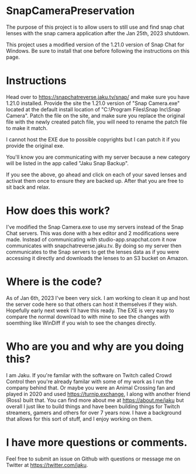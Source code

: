 # SnapCameraPreservation

The purpose of this project is to allow users to still use and find snap chat lenses with the snap camera application after the Jan 25th, 2023 shutdown.

This project uses a modified version of the 1.21.0 version of Snap Chat for Windows. Be sure to install that one before following the instructions on this page.

# Instructions

Head over to https://snapchatreverse.jaku.tv/snap/ and make sure you have 1.21.0 installed. Provide the site the 1.21.0 version of "Snap Camera.exe" located at the default install location of "C:\Program Files\Snap Inc\Snap Camera". Patch the file on the site, and make sure you replace the original file with the newly created patch file, you will need to rename the patch file to make it match.

I cannot host the EXE due to possible copyrights but I can patch it if you provide the original exe.

You'll know you are communicating with my server because a new category will be listed in the app called "Jaku Snap Backup".

If you see the above, go ahead and click on each of your saved lenses and activat them once to ensure they are backed up. After that you are free to sit back and relax.

# How does this work?

I've modified the Snap Camera.exe to use my servers instead of the Snap Chat servers. This was done with a hex editor and 2 modifications were made. Instead of communicating with studio-app.snapchat.com it now communicates with snapchatreverse.jaku.tv. By doing so my server then communicates to the Snap servers to get the lenses data as if you were accessing it directly and downloads the lenses to an S3 bucket on Amazon. 

# Where is the code?
As of Jan 6th, 2023 I've been very sick. I am working to clean it up and host the server code here so that others can host it themselves if they wish. Hopefully early next week I'll have this ready. The EXE is very easy to compare the normal download to with mine to see the changes with soemthing like WinDiff if you wish to see the changes directly.

# Who are you and why are you doing this?

I am Jaku. If you're familar with the software on Twitch called Crowd Control then you're already familar with some of my work as I run the company behind that. Or maybe you were an Animal Crossing fan and played in 2020 and used https://turnip.exchange, I along with another friend (Ross) built that. You can find more about me at https://about.me/jaku but overall I just like to build things and have been building things for Twitch streamers, gamers and others for over 7 years now. I have a background that allows for this sort of stuff, and I enjoy working on them. 


# I have more questions or comments.
Feel free to submit an issue on Github with questions or message me on Twitter at https://twitter.com/jaku. 
